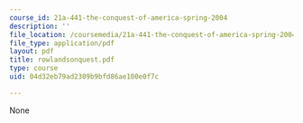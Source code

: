 ```yaml
---
course_id: 21a-441-the-conquest-of-america-spring-2004
description: ''
file_location: /coursemedia/21a-441-the-conquest-of-america-spring-2004/04d32eb79ad2309b9bfd86ae100e0f7c_rowlandsonquest.pdf
file_type: application/pdf
layout: pdf
title: rowlandsonquest.pdf
type: course
uid: 04d32eb79ad2309b9bfd86ae100e0f7c

---
```

None